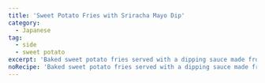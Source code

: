 ```yaml
---
title: 'Sweet Potato Fries with Sriracha Mayo Dip'
category:
  - Japanese
tag:
  - side
  - sweet potato
excerpt: 'Baked sweet potato fries served with a dipping sauce made from Japanese mayo and sriracha.'
noRecipe: 'Baked sweet potato fries served with a dipping sauce made from Japanese mayo and sriracha.'
---
```

